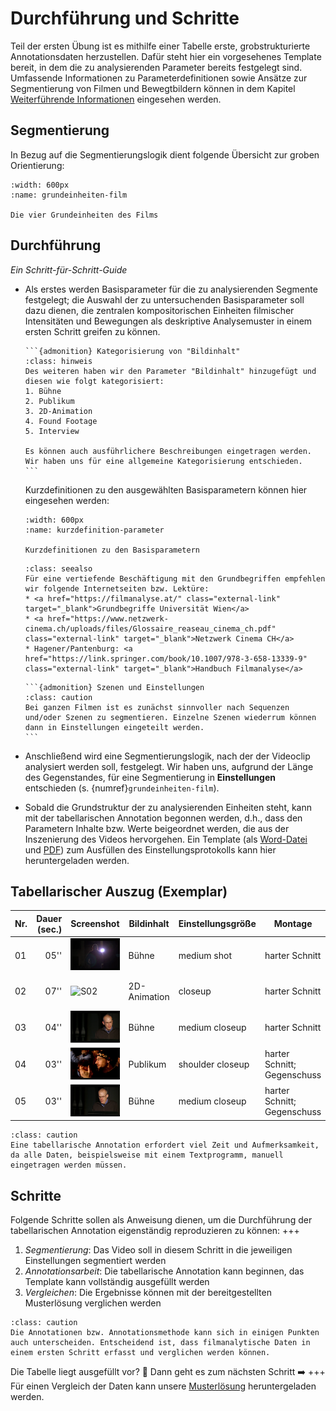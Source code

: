 # Durchführung und Schritte
Teil der ersten Übung ist es mithilfe einer Tabelle erste, grobstrukturierte Annotationsdaten herzustellen. Dafür steht hier ein vorgesehenes Template bereit, in dem die zu analysierenden Parameter bereits festgelegt sind. Umfassende Informationen zu Parameterdefinitionen sowie Ansätze zur Segmentierung von Filmen und Bewegtbildern können in dem Kapitel [Weiterführende Informationen](../Kapitel_I/weiterführende_Informationen) eingesehen werden. 
## Segmentierung
In Bezug auf die Segmentierungslogik dient folgende Übersicht zur groben Orientierung:
```{figure} ../assets/Vier-Grundeinheiten-des-Films.png
:width: 600px
:name: grundeinheiten-film

Die vier Grundeinheiten des Films
```
## Durchführung
*Ein Schritt-für-Schritt-Guide*
* Als erstes werden Basisparameter für die zu analysierenden Segmente festgelegt; die Auswahl der zu untersuchenden Basisparameter soll dazu dienen, die zentralen kompositorischen Einheiten filmischer Intensitäten und Bewegungen als deskriptive Analysemuster in einem ersten Schritt greifen zu können.
    ````{margin}
    ```{admonition} Kategorisierung von "Bildinhalt"
    :class: hinweis
    Des weiteren haben wir den Parameter "Bildinhalt" hinzugefügt und diesen wie folgt kategorisiert: 
    1. Bühne
    2. Publikum
    3. 2D-Animation
    4. Found Footage
    5. Interview
    
    Es können auch ausführlichere Beschreibungen eingetragen werden. Wir haben uns für eine allgemeine Kategorisierung entschieden.
    ```
    ````
    Kurzdefinitionen zu den ausgewählten Basisparametern können hier eingesehen werden:
    ```{figure} ../assets/Kurzdefinition-Parameter.png
    :width: 600px
    :name: kurzdefinition-parameter

    Kurzdefinitionen zu den Basisparametern
    ```
    ```{admonition} Weiterführende Literatur zu Grundbegriffen
    :class: seealso
    Für eine vertiefende Beschäftigung mit den Grundbegriffen empfehlen wir folgende Internetseiten bzw. Lektüre:
    * <a href="https://filmanalyse.at/" class="external-link" target="_blank">Grundbegriffe Universität Wien</a>
    * <a href="https://www.netzwerk-cinema.ch/uploads/files/Glossaire_reaseau_cinema_ch.pdf" class="external-link" target="_blank">Netzwerk Cinema CH</a>
    * Hagener/Pantenburg: <a href="https://link.springer.com/book/10.1007/978-3-658-13339-9" class="external-link" target="_blank">Handbuch Filmanalyse</a>
    ```

    ````{margin}
    ```{admonition} Szenen und Einstellungen
    :class: caution
    Bei ganzen Filmen ist es zunächst sinnvoller nach Sequenzen und/oder Szenen zu segmentieren. Einzelne Szenen wiederrum können dann in Einstellungen eingeteilt werden.
    ```
    ````
* Anschließend wird eine Segmentierungslogik, nach der der Videoclip analysiert werden soll, festgelegt. Wir haben uns, aufgrund der Länge des Gegenstandes, für eine Segmentierung in **Einstellungen** entschieden (s. {numref}`grundeinheiten-film`). 
* Sobald die Grundstruktur der zu analysierenden Einheiten steht, kann mit der tabellarischen Annotation begonnen werden, d.h., dass den Parametern Inhalte bzw. Werte beigeordnet werden, die aus der Inszenierung des Videos hervorgehen. Ein Template (als [Word-Datei](../assets/Tabellarische-Annotation-Template-Quadriga.docx) und [PDF](../assets/Tabellarische-Annotation-Template-Quadriga.pdf)) zum Ausfüllen des Einstellungsprotokolls kann hier heruntergeladen werden.
## Tabellarischer Auszug (Exemplar)
| Nr. | Dauer (sec.) | Screenshot                | Bildinhalt   | Einstellungsgröße  | Montage                     | Kamera                         | Ton/Musik                          | Farbe            | Licht        |
|-----|-------------:|---------------------------|--------------|--------------------|-----------------------------|--------------------------------|------------------------------------|------------------|--------------|
| 01  | 05''         | ![S01](../assets/S01.png) | Bühne        | medium shot        | harter Schnitt              | low-angle; Fahrt: leicht>links | Dialog/Rede (onscreen)             | schwarz          | dunkel       |
| 02  | 07''         | ![S02](../assets/S02.png) | 2D-Animation | closeup            | harter Schnitt              | high-angle; Fahrt: unten>oben  | Dialog/Rede /Gelächter (offscreen) | weiß, braun, rot | dunkel; hell |
| 03  | 04''         | ![S03](../assets/S03.png) | Bühne        | medium closeup     | harter Schnitt              | straight-angle; unbewegt       | Dialog/Rede (onscreen)             | schwarz; grau    | dunkel       |
| 04  | 03''         | ![S04](../assets/S04.png) | Publikum     | shoulder closeup   | harter Schnitt; Gegenschuss | straight-angle; unbewegt       | Applaus (onscreen)                 | orange; schwarz  | dunkel       |
| 05  | 03''         | ![S05](../assets/S05.png) | Bühne        | medium closeup     | harter Schnitt; Gegenschuss | straight-angle; unbewegt       | Dialog/Rede (onscreen)             | schwarz; grau    | dunkel       |
```{admonition} Wichtig
:class: caution
Eine tabellarische Annotation erfordert viel Zeit und Aufmerksamkeit, da alle Daten, beispielsweise mit einem Textprogramm, manuell eingetragen werden müssen. 
```
## Schritte
Folgende Schritte sollen als Anweisung dienen, um die Durchführung der tabellarischen Annotation eigenständig reproduzieren zu können:
+++
1. *Segmentierung*: Das Video soll in diesem Schritt in die jeweiligen Einstellungen segmentiert werden
2. *Annotationsarbeit*: Die tabellarische Annotation kann beginnen, das Template kann vollständig ausgefüllt werden 
3. *Vergleichen*: Die Ergebnisse können mit der bereitgestellten Musterlösung verglichen werden
```{admonition} Achtung
:class: caution
Die Annotationen bzw. Annotationsmethode kann sich in einigen Punkten auch unterscheiden. Entscheidend ist, dass filmanalytische Daten in einem ersten Schritt erfasst und verglichen werden können.
```
Die Tabelle liegt ausgefüllt vor? 👏 Dann geht es zum nächsten Schritt ➡️ 
+++
Für einen Vergleich der Daten kann unsere [Musterlösung](../assets/Tabellarische-Annotation-Musterlösung-Quadriga.pdf) heruntergeladen werden.
